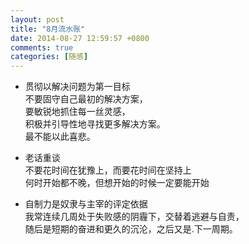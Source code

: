 ```yaml
---
layout: post
title: "8月流水账"
date: 2014-08-27 12:59:57 +0800
comments: true
categories: [随感]
---
```


- 贯彻以解决问题为第一目标  
不要固守自己最初的解决方案，   
要敏锐地抓住每一丝灵感，  
积极并引导性地寻找更多解决方案。  
最不能以此喜悲。  

- 老话重谈  
不要花时间在犹豫上，而要花时间在坚持上  
何时开始都不晚，但想开始的时候一定要能开始  

- 自制力是奴隶与主宰的评定依据  
我常连续几周处于失败感的阴霾下，交替着逃避与自责，  
随后是短期的奋进和更久的沉沦，之后又是.下一周期。  


